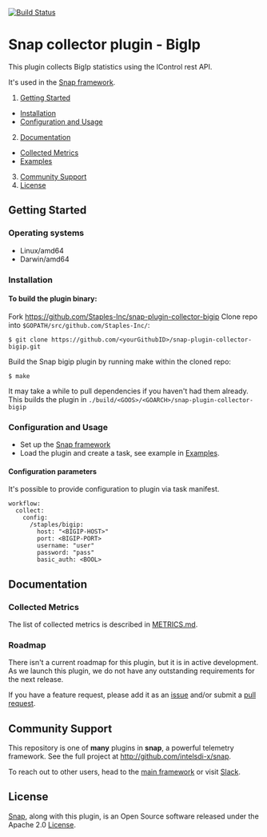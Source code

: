 <!-- http://www.apache.org/licenses/LICENSE-2.0.txt

Copyright 2017 Staples, Inc.

Licensed under the Apache License, Version 2.0 (the "License");
you may not use this file except in compliance with the License.
You may obtain a copy of the License at

   http://www.apache.org/licenses/LICENSE-2.0

Unless required by applicable law or agreed to in writing, software
distributed under the License is distributed on an "AS IS" BASIS,
WITHOUT WARRANTIES OR CONDITIONS OF ANY KIND, either express or implied.
See the License for the specific language governing permissions and
limitations under the License. -->
[![Build Status](https://travis-ci.org/Staples-Inc/snap-plugin-collector-bigip.svg?branch=master)](https://travis-ci.org/Staples-Inc/snap-plugin-collector-bigip)
# Snap collector plugin - BigIp

This plugin collects BigIp statistics using the IControl rest API.

It's used in the [Snap framework](http://github.com/intelsdi-x/snap).

1. [Getting Started](#getting-started)
  * [Installation](#installation)
  * [Configuration and Usage](#configuration-and-usage)
2. [Documentation](#documentation)
  * [Collected Metrics](#collected-metrics)
  * [Examples](#examples)
3. [Community Support](#community-support)
4. [License](#license)

## Getting Started
### Operating systems
* Linux/amd64
* Darwin/amd64

### Installation
#### To build the plugin binary:
Fork https://github.com/Staples-Inc/snap-plugin-collector-bigip
Clone repo into `$GOPATH/src/github.com/Staples-Inc/`:

```
$ git clone https://github.com/<yourGithubID>/snap-plugin-collector-bigip.git
```

Build the Snap bigip plugin by running make within the cloned repo:
```
$ make
```
It may take a while to pull dependencies if you haven't had them already.
This builds the plugin in `./build/<GOOS>/<GOARCH>/snap-plugin-collector-bigip`

### Configuration and Usage
* Set up the [Snap framework](https://github.com/intelsdi-x/snap/blob/master/README.md#getting-started)
* Load the plugin and create a task, see example in [Examples](#examples).

#### Configuration parameters
It's possible to provide configuration to plugin via task manifest.

    workflow:
      collect:
        config:
          /staples/bigip:
            host: "<BIGIP-HOST>"
            port: <BIGIP-PORT>
            username: "user"
            password: "pass"
            basic_auth: <BOOL>

## Documentation
### Collected Metrics
The list of collected metrics is described in [METRICS.md](METRICS.md).

### Roadmap
There isn't a current roadmap for this plugin, but it is in active development. As we launch this plugin, we do not have any outstanding requirements for the next release.

If you have a feature request, please add it as an [issue](https://github.com/Staples-Inc/snap-plugin-collector-bigip/issues) and/or submit a [pull request](https://github.com/Staples-Inc/snap-plugin-collector-bigip/pulls).

## Community Support
This repository is one of **many** plugins in **snap**, a powerful telemetry framework. See the full project at http://github.com/intelsdi-x/snap.

To reach out to other users, head to the [main framework](https://github.com/intelsdi-x/snap#community-support) or visit [Slack](http://slack.snap-telemetry.io).

## License
[Snap](http://github.com/intelsdi-x/snap), along with this plugin, is an Open Source software released under the Apache 2.0 [License](LICENSE).
